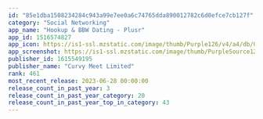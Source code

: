 ```yaml
---
id: "85e1dba1508234284c943a99e7ee0a6c74765dda890012782c6d0efce7cb127f"
category: "Social Networking"
app_name: "Hookup & BBW Dating - Plusr"
app_id: 1516574827
app_icon: https://is1-ssl.mzstatic.com/image/thumb/Purple126/v4/a4/db/01/a4db01d6-3cd0-7af2-7530-c69252aaaa8e/AppIcon-0-0-1x_U007emarketing-0-0-0-5-0-0-sRGB-0-0-0-GLES2_U002c0-512MB-85-220-0-0.png/1024x1024bb.png
app_screenshot: https://is1-ssl.mzstatic.com/image/thumb/PurpleSource126/v4/ab/1e/c3/ab1ec313-a36a-c381-a76d-25e660aafdd9/cddc2b86-6ce0-4b1a-82a4-31b3040e414c_6.5.png/1242x2688bb.png
publisher_id: 1615549195
publisher_name: "Curvy Meet Limited"
rank: 461
most_recent_release: 2023-06-28 00:00:00
release_count_in_past_year: 3
release_count_in_past_year_category: 20
release_count_in_past_year_top_in_category: 43
---
```

